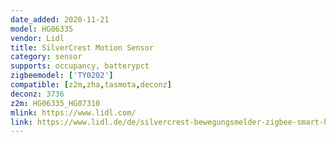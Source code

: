 ```yaml
---
date_added: 2020-11-21
model: HG06335
vendor: Lidl
title: SilverCrest Motion Sensor
category: sensor
supports: occupancy, batterypct
zigbeemodel: ['TY0202']
compatible: [z2m,zha,tasmota,deconz]
deconz: 3736
z2m: HG06335_HG07310
mlink: https://www.lidl.com/
link: https://www.lidl.de/de/silvercrest-bewegungsmelder-zigbee-smart-home-infrarot-sensor-anti-manipulationsalarm/p354561
---
```

